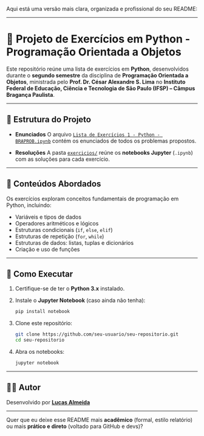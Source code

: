 Aqui está uma versão mais clara, organizada e profissional do seu README:

---

# 📘 Projeto de Exercícios em Python - Programação Orientada a Objetos

Este repositório reúne uma lista de exercícios em **Python**, desenvolvidos durante o **segundo semestre** da disciplina de **Programação Orientada a Objetos**, ministrada pelo **Prof. Dr. César Alexandre S. Lima** no **Instituto Federal de Educação, Ciência e Tecnologia de São Paulo (IFSP) – Câmpus Bragança Paulista**.

---

## 📂 Estrutura do Projeto

* **Enunciados**
  O arquivo [`Lista de Exercícios 1 - Python - BRAPROB.ipynb`](./Lista%20de%20Exercícios%201%20-%20Python%20-%20BRAPROB.ipynb) contém os enunciados de todos os problemas propostos.

* **Resoluções**
  A pasta [`exercicios/`](./exercicios) reúne os **notebooks Jupyter** (`.ipynb`) com as soluções para cada exercício.

---

## 🧩 Conteúdos Abordados

Os exercícios exploram conceitos fundamentais de programação em Python, incluindo:

* Variáveis e tipos de dados
* Operadores aritméticos e lógicos
* Estruturas condicionais (`if`, `else`, `elif`)
* Estruturas de repetição (`for`, `while`)
* Estruturas de dados: listas, tuplas e dicionários
* Criação e uso de funções

---

## 🚀 Como Executar

1. Certifique-se de ter o **Python 3.x** instalado.
2. Instale o **Jupyter Notebook** (caso ainda não tenha):

   ```bash
   pip install notebook
   ```
3. Clone este repositório:

   ```bash
   git clone https://github.com/seu-usuario/seu-repositorio.git
   cd seu-repositorio
   ```
4. Abra os notebooks:

   ```bash
   jupyter notebook
   ```

---

## 👨‍💻 Autor

Desenvolvido por **[Lucas Almeida](https://linkedin.com/in/lucas-almeida-development)**

---

Quer que eu deixe esse README mais **acadêmico** (formal, estilo relatório) ou mais **prático e direto** (voltado para GitHub e devs)?

